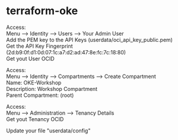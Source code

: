 # terraform-oke

Access:<br>
Menu --> Identity --> Users --> Your Admin User<br>
Add the PEM key to the API Keys (userdata/oci_api_key_public.pem)<br>
Get the API Key Fingerprint (2d:b9:0f:d1:0d:07:1c:a7:d2:ad:47:8e:fc:7c:18:80)<br>
Get yout User OCID

Access:<br>
Menu --> Identity --> Compartments --> Create Compartment<br>
Name: OKE-Workshop<br>
Description: Workshop Compartment<br>
Parent Compartment: (root)<br>

Access:<br>
Menu --> Administration --> Tenancy Details<br>
Get yout Tenancy OCID<br>

Update your file "userdata/config"<br>
